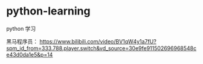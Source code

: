 # python-learning
python 学习

黑马程序员：
https://www.bilibili.com/video/BV1qW4y1a7fU?spm_id_from=333.788.player.switch&vd_source=30e9fe911502696968548ce43d0da1e5&p=14